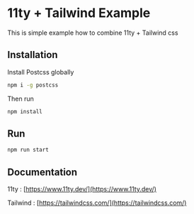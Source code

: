 # 11ty + Tailwind Example

This is simple example how to combine 11ty + Tailwind css

## Installation

Install Postcss globally

```bash
npm i -g postcss
```

Then run

```bash
npm install
```

## Run

```bash
npm run start
```

## Documentation

11ty : [https://www.11ty.dev/](https://www.11ty.dev/)

Tailwind : [https://tailwindcss.com/](https://tailwindcss.com/)
